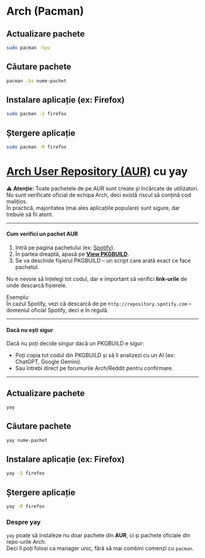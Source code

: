 # Arch (Pacman)

## Actualizare pachete
```bash
sudo pacman -Syu
```
## Căutare pachete
```bash
pacman -Ss nume-pachet
```
## Instalare aplicație (ex: Firefox)
```bash
sudo pacman -S firefox
```
## Ștergere aplicație
```bash
sudo pacman -R firefox
```

# [Arch User Repository (AUR)](https://aur.archlinux.org/) cu yay

⚠️ **Atenție:** Toate pachetele de pe AUR sunt create și încărcate de utilizatori.  
Nu sunt verificate oficial de echipa Arch, deci există riscul să conțină cod malițios.  
În practică, majoritatea (mai ales aplicațiile populare) sunt sigure, dar trebuie să fii atent.  

---

#### Cum verifici un pachet AUR

1. Intră pe pagina pachetului (ex: [Spotify](https://aur.archlinux.org/packages/spotify)).  
2. În partea dreaptă, apasă pe **[View PKGBUILD](https://aur.archlinux.org/cgit/aur.git/tree/PKGBUILD?h=spotify)**.  
3. Se va deschide fișierul PKGBUILD – un script care arată exact ce face pachetul.  

Nu e nevoie să înțelegi tot codul, dar e important să verifici **link-urile** de unde descarcă fișierele.  

Exemplu:  
În cazul Spotify, vezi că descarcă de pe `http://repository.spotify.com` – domeniul oficial Spotify, deci e în regulă.  

---

#### Dacă nu ești sigur

Dacă nu poți decide singur dacă un PKGBUILD e sigur:  
- Poți copia tot codul din PKGBUILD și să îl analizezi cu un AI (ex: ChatGPT, Google Gemini).  
- Sau întrebi direct pe forumurile Arch/Reddit pentru confirmare.  

---

## Actualizare pachete
```bash
yay
```
## Căutare pachete
```bash
yay nume-pachet
```
## Instalare aplicație (ex: Firefox)
```bash
yay -S firefox
```
## Ștergere aplicație
```bash
yay -R firefox
```

### Despre yay

`yay` poate să instaleze nu doar pachete din **AUR**, ci și pachete oficiale din repo-urile Arch.  
Deci îl poți folosi ca manager unic, fără să mai combini comenzi cu `pacman`.  
